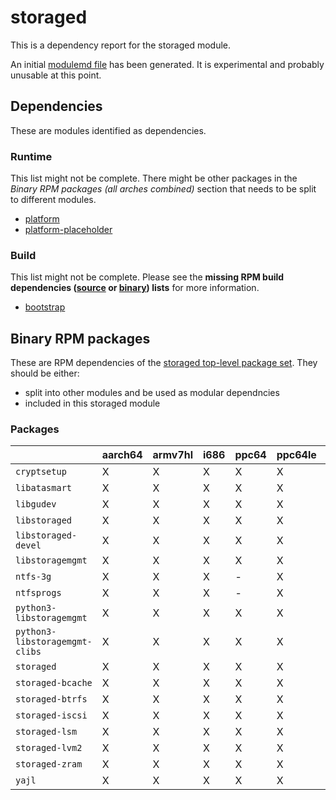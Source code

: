 # storaged
This is a dependency report for the storaged module.

An initial [modulemd file](storaged.yaml) has been generated. It is experimental and probably unusable at this point.
## Dependencies
These are modules identified as dependencies.
### Runtime
This list might not be complete. There might be other packages in the *Binary RPM packages (all arches combined)* section that needs to be split to different modules.
* [platform](../platform)
* [platform-placeholder](../platform-placeholder)
### Build
This list might not be complete.
Please see the **missing RPM build dependencies ([source](all/buildtime-source-packages-short.txt) or [binary](all/buildtime-binary-packages-short.txt)) lists** for more information.
* [bootstrap](../bootstrap)
## Binary RPM packages
These are RPM dependencies of the [storaged top-level package set](storaged.csv). They should be either:
* split into other modules and be used as modular dependncies
* included in this storaged module
### Packages
| |aarch64 |armv7hl |i686 |ppc64 |ppc64le |s390x |x86_64 |
|---|---|---|---|---|---|---|---|
| `cryptsetup` | X | X | X | X | X | X | X |
| `libatasmart` | X | X | X | X | X | X | X |
| `libgudev` | X | X | X | X | X | X | X |
| `libstoraged` | X | X | X | X | X | X | X |
| `libstoraged-devel` | X | X | X | X | X | X | X |
| `libstoragemgmt` | X | X | X | X | X | X | X |
| `ntfs-3g` | X | X | X | - | X | X | X |
| `ntfsprogs` | X | X | X | - | X | X | X |
| `python3-libstoragemgmt` | X | X | X | X | X | X | X |
| `python3-libstoragemgmt-clibs` | X | X | X | X | X | X | X |
| `storaged` | X | X | X | X | X | X | X |
| `storaged-bcache` | X | X | X | X | X | X | X |
| `storaged-btrfs` | X | X | X | X | X | X | X |
| `storaged-iscsi` | X | X | X | X | X | X | X |
| `storaged-lsm` | X | X | X | X | X | X | X |
| `storaged-lvm2` | X | X | X | X | X | X | X |
| `storaged-zram` | X | X | X | X | X | X | X |
| `yajl` | X | X | X | X | X | X | X |
